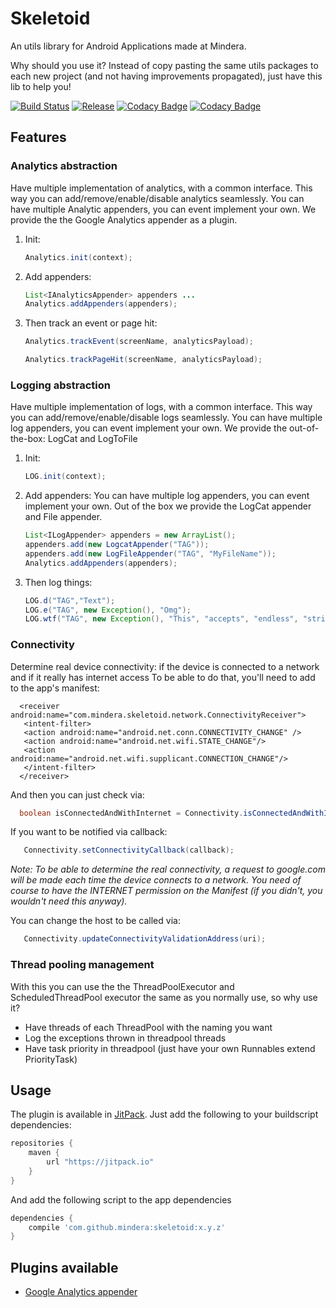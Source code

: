 # Skeletoid
An utils library for Android Applications made at Mindera.

Why should you use it?
Instead of copy pasting the same utils packages to each new project (and not having improvements propagated), just have this lib to help you! 

[![Build Status](https://travis-ci.org/Mindera/skeletoid.svg)](https://travis-ci.org/Mindera/skeletoid)
[![Release](https://jitpack.io/v/mindera/skeletoid.svg)](https://jitpack.io/#mindera/skeletoid)
[![Codacy Badge](https://api.codacy.com/project/badge/Grade/86fd0ce3d3314d4f93999f98dbd96f26)](https://www.codacy.com/app/Skeletoid/skeletoid?utm_source=github.com&amp;utm_medium=referral&amp;utm_content=Mindera/skeletoid&amp;utm_campaign=Badge_Grade)
[![Codacy Badge](https://api.codacy.com/project/badge/Coverage/86fd0ce3d3314d4f93999f98dbd96f26)](https://www.codacy.com/app/Skeletoid/skeletoid?utm_source=github.com&utm_medium=referral&utm_content=Mindera/skeletoid&utm_campaign=Badge_Coverage)

## Features
### Analytics abstraction
Have multiple implementation of analytics, with a common interface. This way you can add/remove/enable/disable analytics seamlessly.
You can have multiple Analytic appenders, you can event implement your own. We provide the the Google Analytics appender as a plugin. 

1. Init:

    ```java  
    Analytics.init(context);
    ```

2. Add appenders:
    

    ```java
    List<IAnalyticsAppender> appenders ...
    Analytics.addAppenders(appenders);
    ```
    
3. Then track an event or page hit:

   ```java
   Analytics.trackEvent(screenName, analyticsPayload);
   ```

   ```java
   Analytics.trackPageHit(screenName, analyticsPayload);
   ```


### Logging abstraction
Have multiple implementation of logs, with a common interface. This way you can add/remove/enable/disable logs seamlessly.
You can have multiple log appenders, you can event implement your own. We provide the out-of-the-box: LogCat and LogToFile 

1. Init:

    ```java  
    LOG.init(context);
    ```

2. Add appenders:
    You can have multiple log appenders, you can event implement your own.
      Out of the box we provide the LogCat appender and File appender.

    ```java
    List<ILogAppender> appenders = new ArrayList();
    appenders.add(new LogcatAppender("TAG")); 
    appenders.add(new LogFileAppender("TAG", "MyFileName"));
    Analytics.addAppenders(appenders);
    ```

3. Then log things:

   ```java
   LOG.d("TAG","Text");
   LOG.e("TAG", new Exception(), "Omg");
   LOG.wtf("TAG", new Exception(), "This", "accepts", "endless", "strings");
   ```


### Connectivity
Determine real device connectivity: if the device is connected to a network and if it really has internet access
To be able to do that, you'll need to add to the app's manifest:

   ```android
     <receiver android:name="com.mindera.skeletoid.network.ConnectivityReceiver">
      <intent-filter>
      <action android:name="android.net.conn.CONNECTIVITY_CHANGE" />
      <action android:name="android.net.wifi.STATE_CHANGE"/>
      <action android:name="android.net.wifi.supplicant.CONNECTION_CHANGE"/>
      </intent-filter>
     </receiver>
   ```
 
And then you can just check via:

   ```java
     boolean isConnectedAndWithInternet = Connectivity.isConnectedAndWithInternetAvailable(context);
   ```
   
If you want to be notified via callback:
   
   ```java
      Connectivity.setConnectivityCallback(callback);
   ```
   

_Note: To be able to determine the real connectivity, a request to google.com will be made each time the device connects to a network. You need of course to have the INTERNET permission on the Manifest (if you didn't, you wouldn't need this anyway)._

You can change the host to be called via:

```java
   Connectivity.updateConnectivityValidationAddress(uri);
   ```

### Thread pooling management
With this you can use the the ThreadPoolExecutor and ScheduledThreadPool executor the same as you normally use, so why use it?
- Have threads of each ThreadPool with the naming you want
- Log the exceptions thrown in threadpool threads
- Have task priority in threadpool (just have your own Runnables extend PriorityTask)


## Usage

The plugin is available in [JitPack](https://jitpack.io/). Just add the following to your buildscript dependencies:

```groovy
repositories {
    maven {
        url "https://jitpack.io"
    }
}

```
And add the following script to the app dependencies

```groovy
dependencies {
    compile 'com.github.mindera:skeletoid:x.y.z'
}
```


## Plugins available
* [Google Analytics appender](https://github.com/Mindera/skeletoid-googleanalytics)

